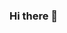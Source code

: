 ### Hi there 👋

<!--
**ayushmaan02/ayushmaan02** is a ✨ _special_ ✨ repository because its `README.md` (this file) appears on your GitHub profile.

Here are some ideas to get you started:

- 🔭 I’m currently working on my DSA on C++ ,Flutter and Dart
- 🌱 I’m currently learning Flutter
- 🤔 I’m looking for help with more Flutter tools
- 💬 Ask me about C,C++
- 📫 How to reach me: Cant reach me !!
- 😄 Pronouns: 
- ⚡ Fun fact: I am a classical Tabla player 
-->
